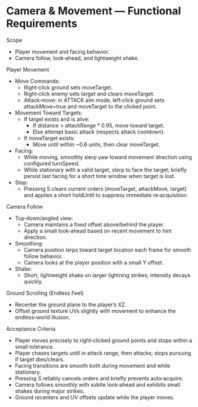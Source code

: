 # Camera & Movement — Functional Requirements

Scope
- Player movement and facing behavior.
- Camera follow, look‑ahead, and lightweight shake.

Player Movement
- Move Commands:
  - Right‑click ground sets moveTarget.
  - Right‑click enemy sets target and clears moveTarget.
  - Attack‑move: in ATTACK aim mode, left‑click ground sets attackMove=true and moveTarget to the clicked point.
- Movement Toward Targets:
  - If target exists and is alive:
    - If distance > attackRange * 0.95, move toward target.
    - Else attempt basic attack (respects attack cooldown).
  - If moveTarget exists:
    - Move until within ~0.6 units, then clear moveTarget.
- Facing:
  - While moving, smoothly slerp yaw toward movement direction using configured turnSpeed.
  - While stationary with a valid target, slerp to face the target; briefly persist last facing for a short time window when target is lost.
- Stop:
  - Pressing S clears current orders (moveTarget, attackMove, target) and applies a short holdUntil to suppress immediate re‑acquisition.

Camera Follow
- Top‑down/angled view:
  - Camera maintains a fixed offset above/behind the player.
  - Apply a small look‑ahead based on recent movement to hint direction.
- Smoothing:
  - Camera position lerps toward target location each frame for smooth follow behavior.
  - Camera looks at the player position with a small Y offset.
- Shake:
  - Short, lightweight shake on larger lightning strikes; intensity decays quickly.

Ground Scrolling (Endless Feel)
- Recenter the ground plane to the player’s XZ.
- Offset ground texture UVs slightly with movement to enhance the endless‑world illusion.

Acceptance Criteria
- Player moves precisely to right‑clicked ground points and stops within a small tolerance.
- Player chases targets until in attack range, then attacks; stops pursuing if target dies/clears.
- Facing transitions are smooth both during movement and while stationary.
- Pressing S reliably cancels orders and briefly prevents auto‑acquire.
- Camera follows smoothly with subtle look‑ahead and exhibits small shakes during major strikes.
- Ground recenters and UV offsets update while the player moves.
